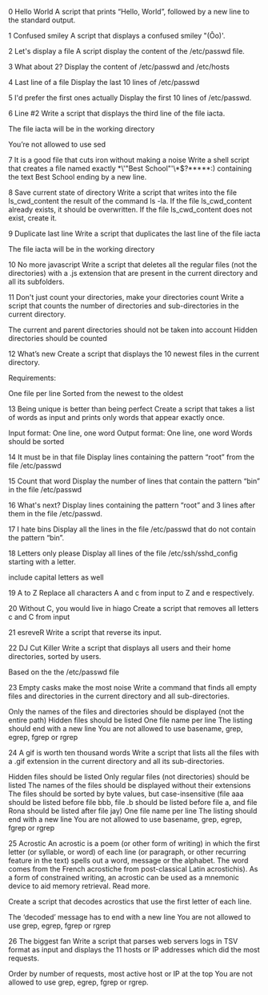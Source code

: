 0 Hello World
A script that prints “Hello, World”, followed by a new line to the standard output.

1 Confused smiley
A script that displays a confused smiley "(Ôo)'.

2 Let's display a file
A script display the content of the /etc/passwd file.

3 What about 2?
Display the content of /etc/passwd and /etc/hosts

4 Last line of a file
Display the last 10 lines of /etc/passwd

5  I'd prefer the first ones actually
Display the first 10 lines of /etc/passwd.

6 Line #2
Write a script that displays the third line of the file iacta.

The file iacta will be in the working directory

You’re not allowed to use sed

7  It is a good file that cuts iron without making a noise
Write a shell script that creates a file named exactly \*\\'"Best School"\'\\*$\?\*\*\*\*\*:) containing the text Best School ending by a new line.

8 Save current state of directory
Write a script that writes into the file ls_cwd_content the result of the command ls -la. If the file ls_cwd_content already exists, it should be overwritten. If the file ls_cwd_content does not exist, create it.

9 Duplicate last line
Write a script that duplicates the last line of the file iacta

The file iacta will be in the working directory

10 No more javascript
Write a script that deletes all the regular files (not the directories) with a .js extension that are present in the current directory and all its subfolders.

11 Don't just count your directories, make your directories count
Write a script that counts the number of directories and sub-directories in the current directory.

The current and parent directories should not be taken into account
Hidden directories should be counted

12 What’s new
Create a script that displays the 10 newest files in the current directory.

Requirements:

One file per line
Sorted from the newest to the oldest

13 Being unique is better than being perfect
Create a script that takes a list of words as input and prints only words that appear exactly once.

Input format: One line, one word
Output format: One line, one word
Words should be sorted

14 It must be in that file
Display lines containing the pattern “root” from the file /etc/passwd

15 Count that word
Display the number of lines that contain the pattern “bin” in the file /etc/passwd

16 What's next?
Display lines containing the pattern “root” and 3 lines after them in the file /etc/passwd.

17  I hate bins
Display all the lines in the file /etc/passwd that do not contain the pattern “bin”.

18 Letters only please
Display all lines of the file /etc/ssh/sshd_config starting with a letter.

include capital letters as well

19 A to Z
Replace all characters A and c from input to Z and e respectively.

20 Without C, you would live in hiago
Create a script that removes all letters c and C from input

21 esreveR
Write a script that reverse its input.

22 DJ Cut Killer
Write a script that displays all users and their home directories, sorted by users.

Based on the the /etc/passwd file

23  Empty casks make the most noise
Write a command that finds all empty files and directories in the current directory and all sub-directories.

Only the names of the files and directories should be displayed (not the entire path)
Hidden files should be listed
One file name per line
The listing should end with a new line
You are not allowed to use basename, grep, egrep, fgrep or rgrep

24 A gif is worth ten thousand words
Write a script that lists all the files with a .gif extension in the current directory and all its sub-directories.

Hidden files should be listed
Only regular files (not directories) should be listed
The names of the files should be displayed without their extensions
The files should be sorted by byte values, but case-insensitive (file aaa should be listed before file bbb, file .b should be listed before file a, and file Rona should be listed after file jay)
One file name per line
The listing should end with a new line
You are not allowed to use basename, grep, egrep, fgrep or rgrep

25 Acrostic
An acrostic is a poem (or other form of writing) in which the first letter (or syllable, or word) of each line (or paragraph, or other recurring feature in the text) spells out a word, message or the alphabet. The word comes from the French acrostiche from post-classical Latin acrostichis). As a form of constrained writing, an acrostic can be used as a mnemonic device to aid memory retrieval. Read more.

Create a script that decodes acrostics that use the first letter of each line.

The ‘decoded’ message has to end with a new line
You are not allowed to use grep, egrep, fgrep or rgrep

26 The biggest fan
Write a script that parses web servers logs in TSV format as input and displays the 11 hosts or IP addresses which did the most requests.

Order by number of requests, most active host or IP at the top
You are not allowed to use grep, egrep, fgrep or rgrep.
